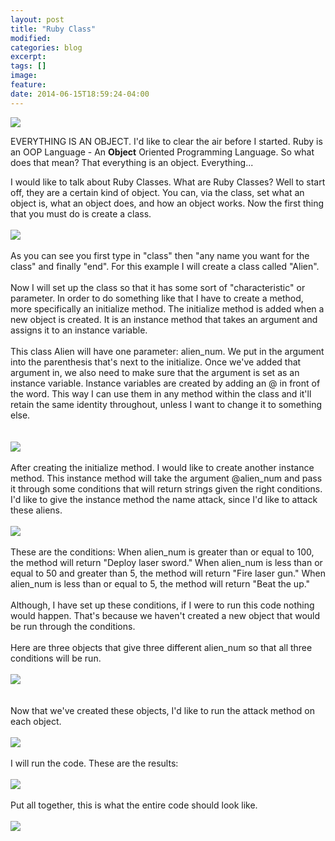 ```yaml
---
layout: post
title: "Ruby Class"
modified:
categories: blog
excerpt:
tags: []
image:
feature:
date: 2014-06-15T18:59:24-04:00
---
```

<img id = "first_img" src ="http://rubylearning.com/images/class.gif"/>
<p>
EVERYTHING IS AN OBJECT. I'd like to clear the air before I started. Ruby is an OOP Language - An <strong>Object</strong> Oriented Programming Language. So what does that mean? That everything is an object. Everything... 

I would like to talk about Ruby Classes. What are Ruby Classes? Well to start off, they are a certain kind of object. You can, via the class, set what an object is, what an object does, and how an object works. Now the first thing that you must do is create a class.
<br>
<br>
<img class ="class_img" src = "http://i.minus.com/ibcCB9MEKIzYLK.png"/>
<br>
<br>
As you can see you first type in "class" then "any name you want for the class" and finally "end". For this example I will create a class called "Alien". 
<br>
<br>
Now I will set up the class so that it has some sort of "characteristic" or parameter. In order to do something like that I have to create a method, more specifically an initialize method. The initialize method is added when a new object is created. It is an instance method that takes an argument and assigns it to an instance variable.
<br>
<br>
This class Alien will have one parameter: alien_num. We put in the argument into the parenthesis that's next to the initialize. Once we've added that argument in, we also need to make sure that the argument is set as an instance variable. Instance variables are created by adding an @ in front of the word. This way I can use them in any method within the class and it'll retain the same identity throughout, unless I want to change it to something else. 
<br>
<br>    
<img class ="class_img" src = "http://i.minus.com/icvDxK97dIOX8.PNG"/>
<br>
<br>
After creating the initialize method. I would like to create another instance method. This instance method will take the argument @alien_num and pass it through some conditions that will return strings given the right conditions. I'd like to give the instance method the name attack, since I'd like to attack these aliens.
<br>
<br>
<img class ="class_img" src = "http://i7.minus.com/jbi5cSEUOdfcyg_e.jpg"/>
<br>
<br>
These are the conditions:
When alien_num is greater than or equal to 100, the method will return "Deploy laser sword."
When alien_num is less than or equal to 50 and greater than 5, the method will return "Fire laser gun."
When alien_num is less than or equal to 5, the method will return "Beat the up."
<br>
<br>
Although, I have set up these conditions, if I were to run this code nothing would happen. That's because we haven't created a new object that would be run through the conditions. 
<br>
<br>
Here are three objects that give three different alien_num so that all three conditions will be run.
<br>
<br>
<img class ="class_img" src = "http://i6.minus.com/jQjF2XPfe1Pua_e.jpg"/> 
<br>
<br>    
Now that we've created these objects, I'd like to run the attack method on each object. 
<br>
<br>
<img class ="class_img" src = "http://i3.minus.com/jbz1kFoA6ERjQ7_e.jpg"/>
<br>
<br>
I will run the code. These are the results:
<br>
<br>
<img class ="class_img" src = "http://i1.minus.com/jGfTK33bn5DPN_e.jpg"/>
<br>
<br>
Put all together, this is what the entire code should look like.
<br>
<br>
<img class ="class_img" src = "http://i3.minus.com/jbxv7v2pYpQj2N_e.jpg"/>



</p>
